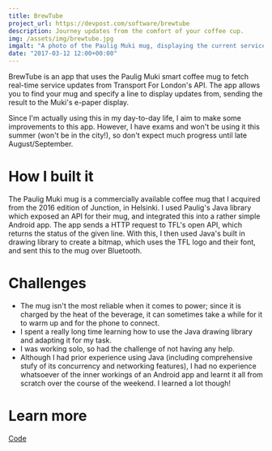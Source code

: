 ```yaml
---
title: BrewTube
project_url: https://devpost.com/software/brewtube
description: Journey updates from the comfort of your coffee cup.
img: /assets/img/brewtube.jpg
imgalt: "A photo of the Paulig Muki mug, displaying the current service update for the Metropolitan Line"
date: "2017-03-12 12:00+00:00"
---
```


BrewTube is an app that uses the Paulig Muki smart coffee mug to fetch real-time
service updates from Transport For London's API. The app allows you to find your
mug and specify a line to display updates from, sending the result to the Muki's
e-paper display.

Since I'm actually using this in my day-to-day life, I aim to make some
improvements to this app. However, I have exams and won't be using it this
summer (won't be in the city!), so don't expect much progress until late
August/September.

# How I built it

The Paulig Muki mug is a commercially available coffee mug that I acquired from
the 2016 edition of Junction, in Helsinki. I used Paulig's Java library which
exposed an API for their mug, and integrated this into a rather simple Android
app. The app sends a HTTP request to TFL's open API, which returns the status of
the given line. With this, I then used Java's built in drawing library to create
a bitmap, which uses the TFL logo and their font, and sent this to the mug over
Bluetooth.

# Challenges

* The mug isn't the most reliable when it comes to power; since it is charged by
  the heat of the beverage, it can sometimes take a while for it to warm up and
  for the phone to connect.
* I spent a really long time learning how to use the Java drawing library and
  adapting it for my task.
* I was working solo, so had the challenge of not having any help.
* Although I had prior experience using Java (including comprehensive stufy of
  its concurrency and networking features), I had no experience whatsoever of
  the inner workings of an Android app and learnt it all from scratch over the
  course of the weekend. I learned a lot though!

# Learn more

<a href="https://github.com/mbellgb/sh17" class="button"><i data-feather="github"></i>
Code</a>
